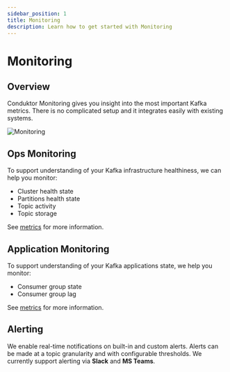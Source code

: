 ```yaml
---
sidebar_position: 1
title: Monitoring
description: Learn how to get started with Monitoring
---
```


# Monitoring


## Overview

Conduktor Monitoring gives you insight into the most important Kafka metrics. There is no complicated setup and it integrates easily with existing systems.

![Monitoring](/img/monitoring/monitoring-intro.webp)

## Ops Monitoring

To support understanding of your Kafka infrastructure healthiness, we can help you monitor:

- Cluster health state
- Partitions health state
- Topic activity
- Topic storage

See [metrics](metrics.md) for more information.

## Application Monitoring

To support understanding of your Kafka applications state, we help you monitor:

- Consumer group state
- Consumer group lag

See [metrics](metrics.md) for more information.

## Alerting

We enable real-time notifications on built-in and custom alerts. Alerts can be made at a topic granularity and with configurable thresholds. We currently support alerting via **Slack** and **MS Teams**.
